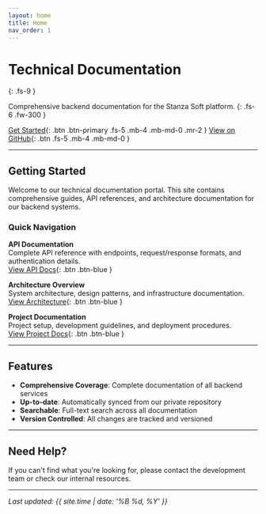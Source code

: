 ```yaml
---
layout: home
title: Home
nav_order: 1
---
```


# Technical Documentation
{: .fs-9 }

Comprehensive backend documentation for the Stanza Soft platform.
{: .fs-6 .fw-300 }

[Get Started](#getting-started){: .btn .btn-primary .fs-5 .mb-4 .mb-md-0 .mr-2 }
[View on GitHub](https://github.com/Stanza-Soft-India-Private-Limited){: .btn .fs-5 .mb-4 .mb-md-0 }

---

## Getting Started

Welcome to our technical documentation portal. This site contains comprehensive guides, API references, and architecture documentation for our backend systems.

### Quick Navigation

<div class="code-example" markdown="1">

**API Documentation**  
Complete API reference with endpoints, request/response formats, and authentication details.  
[View API Docs](API){: .btn .btn-blue }

**Architecture Overview**  
System architecture, design patterns, and infrastructure documentation.  
[View Architecture](ARCHITECTURE){: .btn .btn-blue }

**Project Documentation**  
Project setup, development guidelines, and deployment procedures.  
[View Project Docs](PROJECT_DOCUMENTATION){: .btn .btn-blue }

</div>

---

## Features

- **Comprehensive Coverage**: Complete documentation of all backend services
- **Up-to-date**: Automatically synced from our private repository
- **Searchable**: Full-text search across all documentation
- **Version Controlled**: All changes are tracked and versioned

---

## Need Help?

If you can't find what you're looking for, please contact the development team or check our internal resources.

---

*Last updated: {{ site.time | date: '%B %d, %Y' }}*
